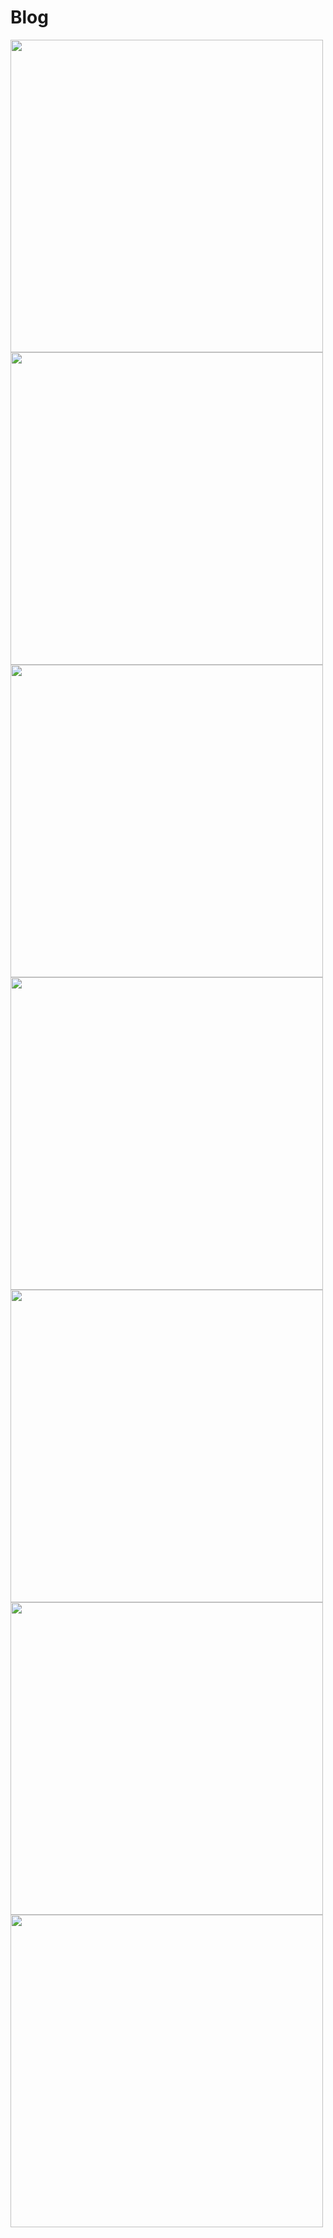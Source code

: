 # Blog

<img src="https://github.com/user-attachments/assets/90bfa069-f813-4bf6-844f-27f66c26eb2a" width="500">
<img src="https://github.com/user-attachments/assets/c94daf34-bcbb-4900-af6d-437f702cc53e" width="500">
<img src="https://github.com/user-attachments/assets/462c5797-4d78-48e0-a9e6-8210dd6f7c4e" width="500">
<img src="https://github.com/user-attachments/assets/d0f556d9-3be3-4031-a3bd-b41541385fd7" width="500">
<img src="https://github.com/user-attachments/assets/b2b3dadc-6162-4130-8320-c8ebd73f0453" width="500">
<img src="https://github.com/user-attachments/assets/0ef897f6-9477-41e6-aacb-9bdf91e7f32d" width="500">
<img src="https://github.com/user-attachments/assets/36c415c9-2172-46dd-bd9e-ea4f71a220d6" width="500">
